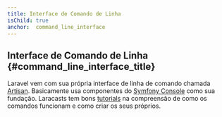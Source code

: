 ```yaml
---
title: Interface de Comando de Linha
isChild: true
anchor:  command_line_interface
---
```


## Interface de Comando de Linha {#command_line_interface_title}

Laravel vem com sua própria interface de linha de comando chamada [Artisan][artisan-url]. Basicamente usa componentes do [Symfony Console][symfony-url] como sua fundação. Laracasts tem bons [tutorials][laracasts-url] na compreensão de como os comandos funcionam e como criar os seus próprios.

[artisan-url]:http://laravel.com/docs/5.4/artisan
[symfony-url]:https://github.com/symfony/Console
[laracasts-url]:https://laracasts.com/lessons/commands-101